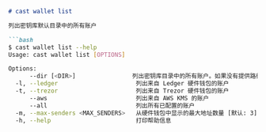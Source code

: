 ```markdown
# cast wallet list

列出密钥库默认目录中的所有账户

```bash
$ cast wallet list --help
Usage: cast wallet list [OPTIONS]

Options:
      --dir [<DIR>]                列出密钥库目录中的所有账户。如果没有提供路径，则使用默认密钥库目录
  -l, --ledger                      列出来自 Ledger 硬件钱包的账户
  -t, --trezor                      列出来自 Trezor 硬件钱包的账户
      --aws                         列出来自 AWS KMS 的账户
      --all                         列出所有已配置的账户
  -m, --max-senders <MAX_SENDERS>   从硬件钱包中显示的最大地址数量 [默认: 3]
  -h, --help                        打印帮助信息
```
```